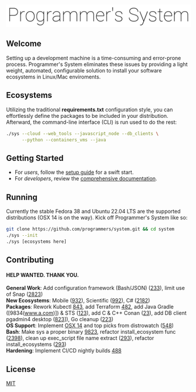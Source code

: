![logo](logo.jpg)

## Welcome

Setting up a development machine is a time-consuming and error-prone process. Programmer's System eliminates these issues by providing a light weight, automated, configurable solution to install your software ecosystems in Linux/Mac enviroments.

## Ecosystems

Utilizing the traditional **requirements.txt** configuration style, you can effortlessly define the packages to be included in your distribution. Afterward, the command-line interface (CLI) is run used to do the rest:

```bash
./sys --cloud --web_tools --javascript_node --db_clients \
      --python --containers_vms --java 
```

## Getting Started

- For *users*, follow the [setup guide](https://google.com) for a swift start.
- For *developers*, review the [comprehensive documentation](https://google.com).

## Running

Currently the stable Fedora 38 and Ubuntu 22.04 LTS are the supported distributions (OSX 14 is on the way). Kick off Programmer's System like so:

```bash
git clone https://github.com/programmers/system.git && cd system
./sys --init
./sys [ecosystems here]
```

## Contributing

#### HELP WANTED. THANK YOU.

**General Work**: Add configuration framework (Bash/JSON) ([233](https://google.com)), limit use of Snap ([2823](www.a.com))
<br/>
**New Ecosystems**: Mobile ([932](https://google.com)), Scientific ([992](https://google.com)), C# ([2182](https://google.com))
<br/>
**Packages**: Rework Kubectl [843](https://google.com), add Terraform [482](https://google.com), add Java Gradle ([9834(www.a.com)]) & STS ([123](www.google.com)), add C & C++ Conan ([23](www.google.com)), add DB client pgadmin4 desktop ([823](www.as.com)]), Go cleanup ([223](www.googl.com))
<br/>
**OS Support**: Implement [OSX 14](google.com) and top picks from distrowatch ([548](https://google.com))
<br/>
**Bash**: Make sys a proper binary [9823](google.com), refactor install_ecosystem func ([2398](www.google.com)), clean up exec_script file name extract ([293](https://google.com)), refactor install_ecosystems ([293](www.google.com))
<br/>
**Hardening**: Implement CI/CD nightly builds [488](https://google.com)


## License

[MIT](https://github.com/programmers/system_qa/blob/main/LICENSE)